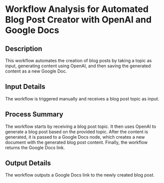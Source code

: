 # Workflow Analysis for Automated Blog Post Creator with OpenAI and Google Docs

## Description
This workflow automates the creation of blog posts by taking a topic as input, generating content using OpenAI, and then saving the generated content as a new Google Doc.

## Input Details
The workflow is triggered manually and receives a blog post topic as input.

## Process Summary
The workflow starts by receiving a blog post topic. It then uses OpenAI to generate a blog post based on the provided topic. After the content is generated, it is passed to a Google Docs node, which creates a new document with the generated blog post content. Finally, the workflow returns the Google Docs link.

## Output Details
The workflow outputs a Google Docs link to the newly created blog post.
